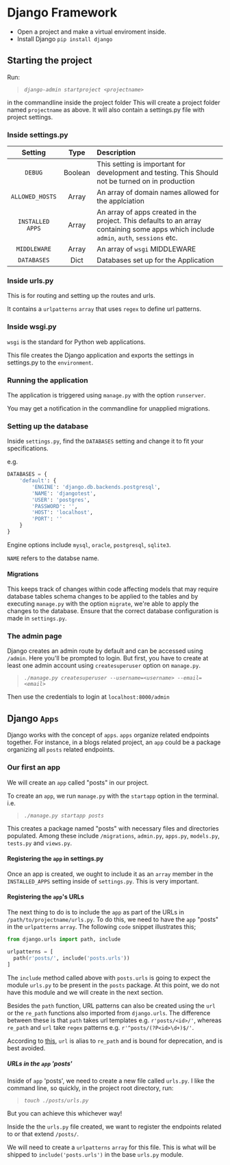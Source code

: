 # Django Framework

- Open a project and make a virtual enviroment inside.
- Install Django `pip install django`

## Starting the project
Run:
>*`django-admin startproject <projectname>`*

in the commandline inside the project folder
This will create a project folder named `projectname` as above. It will also contain a settings.py file with project settings.


### Inside settings.py

| Setting             |Type      | Description                                           |
|:-------------------:|:--------:|:------------------------------------------------------|
| `DEBUG`             |Boolean   | This setting is important for development and testing. This Should not be turned on in production|
| `ALLOWED_HOSTS`     | Array    | An array of domain names allowed for the applciation  |
| `INSTALLED APPS`    | Array    | An array of apps created in the project. This defaults to an array containing some apps which include `admin`, `auth`, `sessions` etc.                |
| `MIDDLEWARE`        | Array    | An array of `wsgi` MIDDLEWARE                         |
| `DATABASES`         | Dict     | Databases set up for the Application                  |


### Inside urls.py
This is for routing and setting up the routes and urls.

It contains a `urlpatterns` `array` that uses `regex` to define url patterns.


### Inside wsgi.py
`wsgi` is the standard for Python web applications.

This file creates the Django application and exports the settings in settings.py to the `environment`.

### Running the application
The application is triggered using `manage.py` with the option `runserver`.

You may get a notification in the commandline for unapplied migrations.

### Setting up the database
Inside `settings.py`, find the `DATABASES` setting and change it to fit your specifications.

e.g.

```Python
DATABASES = {
    'default': {
        'ENGINE': 'django.db.backends.postgresql',
        'NAME': 'djangotest',
        'USER': 'postgres',
        'PASSWORD': '',
        'HOST': 'localhost',
        'PORT': ''
    }
}
```
Engine options include `mysql`, `oracle`, `postgresql`, `sqlite3`.

`NAME` refers to the databse name.


#### Migrations
This keeps track of changes within code affecting models that may require database tables schema changes to be applied to the tables and by executing `manage.py` with the option `migrate`, we're able to apply the changes to the database. Ensure that the correct database configuration is made in `settings.py`.

### The admin page
Django creates an admin route by default and can be accessed using `/admin`. Here you'll be prompted to login. But first, you have to create at least one admin account using `createsuperuser` option on `manage.py`.

>*`./manage.py createsuperuser --username=<username> --email=<email>`*

Then use the credentials to login at `localhost:8000/admin`


## Django `Apps`
Django works with the concept of `apps`. `apps` organize related endpoints together. For instance, in a blogs related project, an `app` could be a package organizing all `posts` related endpoints.

### Our first an app
We will create an `app` called "posts" in our project.

To create an `app`, we run `manage.py` with the `startapp` option in the terminal. i.e.

>*`./manage.py startapp posts`*

This creates a package named "posts" with necessary files and directories populated. Among these include `/migrations`, `admin.py`, `apps.py`, `models.py`, `tests.py` and `views.py`.

#### Registering the `app` in settings.py
Once an app is created, we ought to include it as an `array` member in the `INSTALLED_APPS` setting inside of `settings.py`. This is very important.


#### Registering the `app`'s URLs
The next thing to do is to include the `app` as part of the URLs in `/path/to/projectname/urls.py`. To do this, we need to have the `app` "posts" in the `urlpatterns` `array`. The following `code` snippet illustrates this;

```Python
from django.urls import path, include

urlpatterns = [
  path(r'posts/', include('posts.urls'))
]
```
The `include` method called above with `posts.urls` is going to expect the module `urls.py` to be present in the `posts` package. At this point, we do not have this module and we will create in the next section.

Besides the `path` function, URL patterns can also be created using the `url` or the `re_path` functions also imported from `django.urls`. The difference between these is that `path` takes url templates e.g. `r'posts/<id>/'`, whereas `re_path` and `url` take `regex` patterns e.g. `r'^posts/(?P<id>\d+)$/'`.

According to [this](https://docs.djangoproject.com/en/2.0/ref/urls/#url), `url` is alias to `re_path` and is bound for deprecation, and is best avoided.

##### URLs in the `app` 'posts'
Inside of `app` 'posts', we need to create a new file called `urls.py`. I like the command line, so quickly, in the project root directory, run:
>*`touch ./posts/urls.py`*

But you can achieve this whichever way!

Inside the the `urls.py` file created, we want to register the endpoints related to or that extend `/posts/`.

We will need to create a `urlpatterns` `array` for this file. This is what will be shipped to `include('posts.urls')` in the base `urls.py` module.
